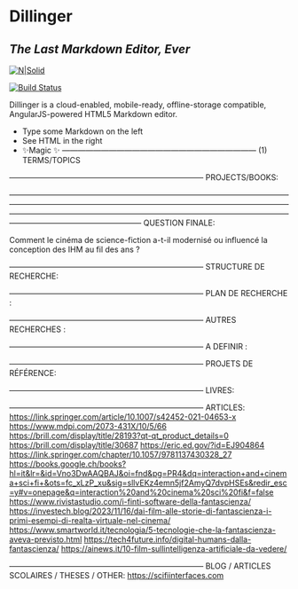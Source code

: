 # Dillinger
## _The Last Markdown Editor, Ever_

[![N|Solid](https://cldup.com/dTxpPi9lDf.thumb.png)](https://nodesource.com/products/nsolid)

[![Build Status](https://travis-ci.org/joemccann/dillinger.svg?branch=master)](https://travis-ci.org/joemccann/dillinger)

Dillinger is a cloud-enabled, mobile-ready, offline-storage compatible,
AngularJS-powered HTML5 Markdown editor.

- Type some Markdown on the left
- See HTML in the right
- ✨Magic ✨
—————————————————————————
(1) TERMS/TOPICS

—————————————————————————
PROJECTS/BOOKS:

—————————————————————————————————————————————————————————————————————————————————————————————————————————————————————————————
QUESTION FINALE:

Comment le cinéma de science-fiction a-t-il modernisé ou influencé la conception des IHM au fil des ans ?

—————————————————————————
STRUCTURE DE RECHERCHE:

—————————————————————————
PLAN DE RECHERCHE :

—————————————————————————
AUTRES RECHERCHES :

—————————————————————————
A DEFINIR :

—————————————————————————
PROJETS DE RÉFÉRENCE:

—————————————————————————
LIVRES:

—————————————————————————
ARTICLES:
https://link.springer.com/article/10.1007/s42452-021-04653-x
https://www.mdpi.com/2073-431X/10/5/66
https://brill.com/display/title/28193?qt-qt_product_details=0
https://brill.com/display/title/30687
https://eric.ed.gov/?id=EJ904864
https://link.springer.com/chapter/10.1057/9781137430328_27
https://books.google.ch/books?hl=it&lr=&id=Vno3DwAAQBAJ&oi=fnd&pg=PR4&dq=interaction+and+cinema+sci+fi+&ots=fc_xLzP_xu&sig=sllvEKz4emn5jf2AmyQ7dvpHSEs&redir_esc=y#v=onepage&q=interaction%20and%20cinema%20sci%20fi&f=false
https://www.rivistastudio.com/i-finti-software-della-fantascienza/
https://investech.blog/2023/11/16/dai-film-alle-storie-di-fantascienza-i-primi-esempi-di-realta-virtuale-nel-cinema/
https://www.smartworld.it/tecnologia/5-tecnologie-che-la-fantascienza-aveva-previsto.html
https://tech4future.info/digital-humans-dalla-fantascienza/
https://ainews.it/10-film-sullintelligenza-artificiale-da-vedere/

—————————————————————————
BLOG / ARTICLES SCOLAIRES / THESES / OTHER:
https://scifiinterfaces.com
